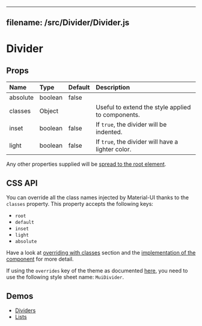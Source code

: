 <!--- This documentation is automatically generated, do not try to edit it. -->

---
filename: /src/Divider/Divider.js
---

# Divider



## Props

| Name | Type | Default | Description |
|:-----|:-----|:--------|:------------|
| absolute | boolean | false |  |
| classes | Object |  | Useful to extend the style applied to components. |
| inset | boolean | false | If `true`, the divider will be indented. |
| light | boolean | false | If `true`, the divider will have a lighter color. |

Any other properties supplied will be [spread to the root element](/customization/api#spread).

## CSS API

You can override all the class names injected by Material-UI thanks to the `classes` property.
This property accepts the following keys:
- `root`
- `default`
- `inset`
- `light`
- `absolute`

Have a look at [overriding with classes](/customization/overrides#overriding-with-classes) section
and the [implementation of the component](https://github.com/callemall/material-ui/tree/v1-beta/src/Divider/Divider.js)
for more detail.

If using the `overrides` key of the theme as documented
[here](/customization/themes#customizing-all-instances-of-a-component-type),
you need to use the following style sheet name: `MuiDivider`.

## Demos

- [Dividers](/demos/dividers)
- [Lists](/demos/lists)

